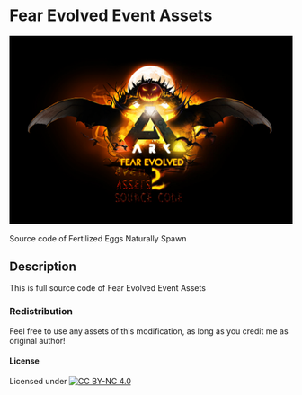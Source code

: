 # Fear Evolved Event Assets

![Logo](https://raw.githubusercontent.com/L4-Wyrm/FEe/master/Logo/FEe_SRC_Logo.png "Logo")

Source code of Fertilized Eggs Naturally Spawn

## Description
This is full source code of Fear Evolved Event Assets

### Redistribution
Feel free to use any assets of this modification, as long as you credit me as original author!

#### License
Licensed under [![CC BY-NC 4.0](https://licensebuttons.net/l/by-nc/4.0/80x15.png)](https://creativecommons.org/licenses/by-nc/4.0/)
